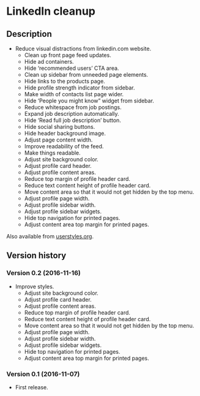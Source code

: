 # LinkedIn cleanup

## Description

- Reduce visual distractions from linkedin.com website.
  - Clean up front page feed updates.
  - Hide ad containers.
  - Hide ‘recommended users’ CTA area.
  - Clean up sidebar from unneeded page elements.
  - Hide links to the products page.
  - Hide profile strength indicator from sidebar.
  - Make width of contacts list page wider.
  - Hide ‘People you might know” widget from sidebar.
  - Reduce whitespace from job postings.
  - Expand job description automatically.
  - Hide ‘Read full job description’ button.
  - Hide social sharing buttons.
  - Hide header background image.
  - Adjust page content width.
  - Improve readability of the feed.
  - Make things readable.
  - Adjust site background color.
  - Adjust profile card header.
  - Adjust profile content areas.
  - Reduce top margin of profile header card.
  - Reduce text content height of profile header card.
  - Move content area so that it would not get hidden by the top menu.
  - Adjust profile page width.
  - Adjust profile sidebar width.
  - Adjust profile sidebar widgets.
  - Hide top navigation for printed pages.
  - Adjust content area top margin for printed pages.

Also available from [userstyles.org](https://userstyles.org/styles/134890/linkedin-cleanup).

## Version history

### Version 0.2 (2016-11-16)

- Improve styles.
  - Adjust site background color.
  - Adjust profile card header.
  - Adjust profile content areas.
  - Reduce top margin of profile header card.
  - Reduce text content height of profile header card.
  - Move content area so that it would not get hidden by the top menu.
  - Adjust profile page width.
  - Adjust profile sidebar width.
  - Adjust profile sidebar widgets.
  - Hide top navigation for printed pages.
  - Adjust content area top margin for printed pages.

### Version 0.1 (2016-11-07)

- First release.
